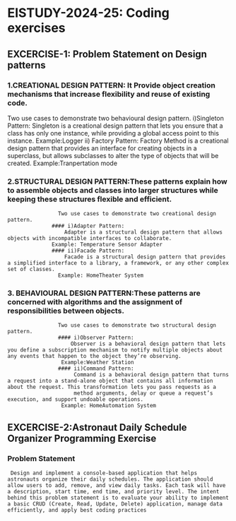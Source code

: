 # EISTUDY-2024-25: Coding exercises  
 ## EXCERCISE-1: Problem Statement on Design patterns
  ### 1.CREATIONAL DESIGN PATTERN: It Provide object creation mechanisms that increase flexibility and reuse of existing code.
  Two use cases to demonstrate two behavioural design pattern.
                i)Singleton Pattern: 
                    Singleton is a creational design pattern that lets you ensure that a class has only one instance, while providing a global access point to this instance.
                  Example:Logger
                 ii) Factory Pattern:
                    Factory Method is a creational design pattern that provides an interface for creating objects in a superclass, but allows subclasses to alter the type of objects that will be created.
                  Example:Tranpertation mode
 ### 2.STRUCTURAL DESIGN PATTERN:These patterns explain how to assemble objects and classes into larger structures while keeping these structures flexible and efficient.
                    Two use cases to demonstrate two creational design pattern.
                  #### i)Adapter Pattern:
                      Adapter is a structural design pattern that allows objects with incompatible interfaces to collaborate.
                  Example: Temperature Sensor Adapter
                  #### ii)Facade Pattern:
                      Facade is a structural design pattern that provides a simplified interface to a library, a framework, or any other complex set of classes.
                    Example: HomeTheater System
  ### 3. BEHAVIOURAL DESIGN PATTERN:These patterns are concerned with algorithms and the assignment of responsibilities between objects.
                    Two use cases to demonstrate two structural design pattern.
                    #### i)Observer Pattern:
                        Observer is a behavioral design pattern that lets you define a subscription mechanism to notify multiple objects about any events that happen to the object they’re observing.
                     Example:Weather Station
                    #### ii)Command Pattern:
                         Command is a behavioral design pattern that turns a request into a stand-alone object that contains all information about the request. This transformation lets you pass requests as a 
                         method arguments, delay or queue a request’s execution, and support undoable operations.
                     Example: HomeAutomation System
## EXCERCISE-2:Astronaut Daily Schedule Organizer Programming Exercise
### Problem Statement
     Design and implement a console-based application that helps astronauts organize their daily schedules. The application should allow users to add, remove, and view daily tasks. Each task will have a description, start time, end time, and priority level. The intent behind this problem statement is to evaluate your ability to implement a basic CRUD (Create, Read, Update, Delete) application, manage data efficiently, and apply best coding practices
                              
